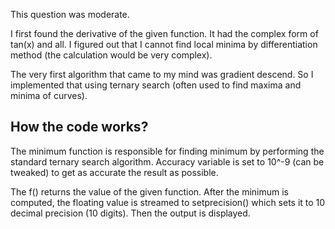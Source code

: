 This question was moderate.

I first found the derivative of the given function. It had the complex form of tan(x) and all. I figured out that I cannot find local minima by differentiation method (the calculation would be very complex).

The very first algorithm that came to my mind was gradient descend. So I implemented that using ternary search (often used to find maxima and minima of curves).

## How the code works?
The minimum function is responsible for finding minimum by performing the standard ternary search algorithm. Accuracy variable is set to 10^-9 (can be tweaked) to get as accurate the result as possible.

The f() returns the value of the given function. After the minimum is computed, the floating value is streamed to setprecision() which sets it to 10 decimal precision (10 digits). Then the output is displayed.
